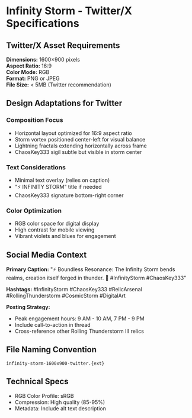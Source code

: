 # Infinity Storm - Twitter/X Specifications

## Twitter/X Asset Requirements

**Dimensions:** 1600×900 pixels  
**Aspect Ratio:** 16:9  
**Color Mode:** RGB  
**Format:** PNG or JPEG  
**File Size:** < 5MB (Twitter recommendation)

## Design Adaptations for Twitter

### Composition Focus
- Horizontal layout optimized for 16:9 aspect ratio
- Storm vortex positioned center-left for visual balance
- Lightning fractals extending horizontally across frame
- ChaosKey333 sigil subtle but visible in storm center

### Text Considerations
- Minimal text overlay (relies on caption)
- "⚡ INFINITY STORM" title if needed
- ChaosKey333 signature bottom-right corner

### Color Optimization
- RGB color space for digital display
- High contrast for mobile viewing
- Vibrant violets and blues for engagement

## Social Media Context

**Primary Caption:** "⚡ Boundless Resonance: The Infinity Storm bends realms, creation itself forged in thunder. 🌌 #InfinityStorm #ChaosKey333"

**Hashtags:** #InfinityStorm #ChaosKey333 #RelicArsenal #RollingThunderstorm #CosmicStorm #DigitalArt

**Posting Strategy:**
- Peak engagement hours: 9 AM - 10 AM, 7 PM - 9 PM
- Include call-to-action in thread
- Cross-reference other Rolling Thunderstorm III relics

## File Naming Convention
`infinity-storm-1600x900-twitter.{ext}`

## Technical Specs
- RGB Color Profile: sRGB
- Compression: High quality (85-95%)
- Metadata: Include alt text description